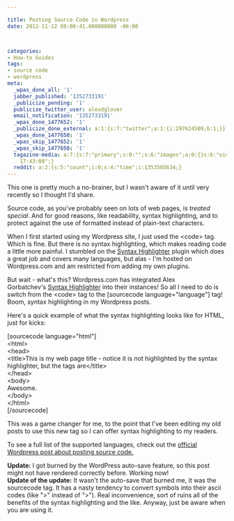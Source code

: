 ```yaml
---

title: Posting Source Code in Wordpress
date: 2012-11-12 09:00:41.000000000 -06:00



categories:
- How-to Guides
tags:
- source code
- wordpress
meta:
  _wpas_done_all: '1'
  jabber_published: '1352733191'
  _publicize_pending: '1'
  publicize_twitter_user: alexdglover
  email_notification: '1352733191'
  _wpas_done_1477652: '1'
  _publicize_done_external: a:1:{s:7:"twitter";a:1:{i:297624509;b:1;}}
  _wpas_done_1477650: '1'
  _wpas_skip_1477652: '1'
  _wpas_skip_1477650: '1'
  tagazine-media: a:7:{s:7:"primary";s:0:"";s:6:"images";a:0:{}s:6:"videos";a:0:{}s:11:"image_count";i:0;s:6:"author";s:8:"34836694";s:7:"blog_id";s:8:"34954019";s:9:"mod_stamp";s:19:"2012-11-12
    17:43:08";}
  reddit: a:2:{s:5:"count";i:0;s:4:"time";i:1353505634;}
---
```

<p>This one is pretty much a no-brainer, but I wasn't aware of it until very recently so I thought I'd share.</p>
<p>Source code, as you've probably seen on lots of web pages, is <em>treated special</em>. And for good reasons, like readability, syntax highlighting, and to protect against the use of formatted instead of plain-text characters.</p>
<p>When I first started using my Wordpress site, I just used the &lt;code&gt; tag. Which is fine. But there is no syntax highlighting, which makes reading code a little more painful. I stumbled on the <a href="http://wordpress.org/extend/plugins/syntaxhighlighter/" target="_blank">Syntax Highlighter</a> plugin which does a great job and covers many languages, but alas - I'm hosted on Wordpress.com and am restricted from adding my own plugins.</p>
<p>But wait - what's this? Wordpress.com has integrated Alex Gorbatchev's <a href="http://wordpress.org/extend/plugins/syntaxhighlighter/" target="_blank">Syntax Highlighter</a> into their instances! So all I need to do is switch from the &lt;code&gt; tag to the &#091;sourcecode language="language"&#093; tag! Boom, syntax highlighting in my Wordpress posts.</p>
<p>Here's a quick example of what the syntax highlighting looks like for HTML, just for kicks:</p>
<p>[sourcecode language="html"]<br />
&lt;html&gt;<br />
&lt;head&gt;<br />
&lt;title&gt;This is my web page title - notice it is not highlighted by the syntax highlighter, but the tags are&lt;/title&gt;<br />
&lt;/head&gt;<br />
&lt;body&gt;<br />
Awesome.<br />
&lt;/body&gt;<br />
&lt;/html&gt;<br />
[/sourcecode]</p>
<p>This was a game changer for me, to the point that I've been editing my old posts to use this new tag so I can offer syntax highlighting to my readers.</p>
<p>To see a full list of the supported languages, check out the <a href="http://en.support.wordpress.com/code/posting-source-code/" target="_blank">official Wordpress post about posting source code.</a></p>
<p><strong>Update:</strong> I got burned by the WordPress auto-save feature, so this post might not have rendered correctly before. Working now!<br />
<strong>Update of the update:</strong> It wasn't the auto-save that burned me, it was the sourcecode tag. It has a nasty tendency to convert symbols into their ascii codes (like "&gt;" instead of "&gt;"). Real inconvenience, sort of ruins all of the benefits of the syntax highlighting and the like. Anyway, just be aware when you are using it.</p>
